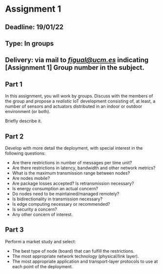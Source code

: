 # Assignment 1

## Deadline: 19/01/22

## Type: In groups

## Delivery: via mail to *figual@ucm.es* indicating **[Assignment 1] Group number** in the subject.

## Part 1

In this assignment, you will work by groups. Discuss with the members of the group and propose
a *realistic* IoT development consisting of, at least,
a number of sensors and actuators distributed in an indoor or outdoor environment (or both).

Briefly describe it.

## Part 2

Develop with more detail the deployment, with special interest in the following questions:

- Are there restrictions in number of messages per time unit?
- Are there restrictions in latency, bandwidth and other network metrics?
- What is the maximum transmission range between nodes?
- Are nodes mobile?
- Are package losses accepted? Is retransmission necessary?
- Is energy consumption an actual concern?
- Do nodes need to be maintained/managed remotely?
- Is bidirectionality in transmission necessary?
- Is edge computing necessary or recommended?
- Is security a concern?
- Any other concern of interest.

## Part 3

Perform a market study and select:

- The best type of node (board) that can fulfill the restrictions.
- The most appropriate network technology (physical/link layer).
- The most appropriate application and transport-layer protocols to use at each point of the deployment. 
